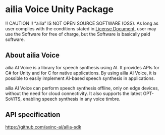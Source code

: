# ailia Voice Unity Package

!! CAUTION !!
“ailia” IS NOT OPEN SOURCE SOFTWARE (OSS).
As long as user complies with the conditions stated in [License Document](https://ailia.ai/license/), user may use the Software for free of charge, but the Software is basically paid software.

## About ailia Voice

ailia AI Voice is a library for speech synthesis using AI. It provides APIs for C# for Unity and for C for native applications. By using ailia AI Voice, it is possible to easily implement AI-based speech synthesis in applications.

ailia AI Voice can perform speech synthesis offline, only on edge devices, without the need for cloud connectivity. It also supports the latest GPT-SoVITS, enabling speech synthesis in any voice timbre.

## API specification

https://github.com/axinc-ai/ailia-sdk

